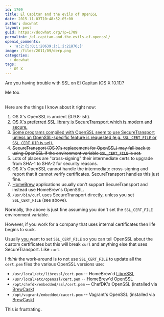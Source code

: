 ```yaml
---
id: 1709
title: El Capitan and the evils of OpenSSL
date: 2015-11-03T10:48:52-05:00
author: docwhat
layout: post
guid: https://docwhat.org/?p=1709
permalink: /el-capitan-and-the-evils-of-openssl/
openid_comments:
  - 'a:2:{i:0;i:20639;i:1;i:21876;}'
image: /files/2011/09/derp.png
categories:
  - docwhat
tags:
  - OS X
---
```

Are you having trouble with SSL on El Capitan (OS X 10.11)?

Me too.

<br style="clear:both"/>Here are the things I know about it right now:

1.  OS X's OpenSSL is ancient (0.9.8-ish).
1.  <ins datetime="2016-08-23T14:57:34+00:00">OS X's preferred SSL library is SecureTransport which is modern and secure.</ins>
1.  <ins datetime="2016-08-23T14:57:34+00:00">Some programs compiled with OpenSSL seem to use SecureTransport unless an OpenSSL-specific feature is requested (e.g. `SSL_CERT_FILE` or `SSL_CERT_DIR` is set).</ins>
2.  <del datetime="2016-08-23T14:57:34+00:00">SecureTransport (OS X's replacement for OpenSSL) may fall back to using OpenSSL if the environment variable `SSL_CERT_FILE` is set.</del>
3.  Lots of places are "cross-signing" their intermediate certs to upgrade from  SHA-1 to SHA-2 for security reasons.
4.  OS X's OpenSSL cannot handle the intermediate cross-signing and report that it cannot verify certificates. SecureTransport handles this just fine.
5.  [HomeBrew](http://brew.sh/) applications usually don't support SecureTransport and instead use HomeBrew's OpenSSL.
6.  `/usr/bin/curl` uses SecureTransport directly, unless you set `SSL_CERT_FILE` (see above).

Normally, the above is just fine assuming you don't set the `SSL_CERT_FILE`
environment variable.

However, if you work for a company that uses internal certificates then life
begins to suck.

Usually <ins datetime="2016-08-23T14:57:34+00:00">you </ins>want to set `SSL_CERT_FILE` so you can tell OpenSSL about the custom
certificates but this will break `curl` and anything else that uses
SecureTransport. Like `curl`.

I *think* the work-around is to not use `SSL_CERT_FILE` to update all the `cert.pem` files the various
OpenSSL versions use:

-   `/usr/local/etc/libressl/cert.pem` -- HomeBrew'd
    [LibreSSL](http://www.libressl.org/)
-   `/usr/local/etc/openssl/cert.pem` -- HomeBrew'd OpenSSL
-   `/opt/chefdk/embedded/ssl/cert.pem` -- ChefDK's OpenSSL (installed via
    [BrewCask](https://github.com/caskroom/homebrew-cask))
-   `/opt/vagrant/embedded/cacert.pem` -- Vagrant's OpenSSL (installed via
    [BrewCask](https://github.com/caskroom/homebrew-cask))

This is frustrating.
